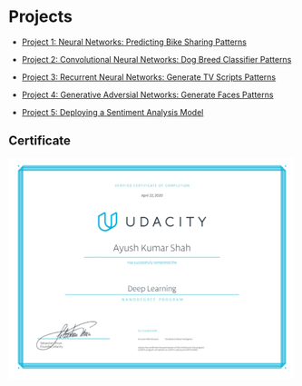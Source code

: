 # Projects

- [Project 1: Neural Networks: Predicting Bike Sharing
   Patterns](https://github.com/ayushkumarshah/Deep-Learning-Nano-Degree-Udacity/tree/master/Projects/P1_first_neural_network-275412)

- [Project 2: Convolutional Neural Networks: Dog Breed Classifier
   Patterns](https://github.com/ayushkumarshah/Deep-Learning-Nano-Degree-Udacity/tree/master/Projects/P2_cnn_dog_breed_classifier)

- [Project 3: Recurrent Neural Networks: Generate TV Scripts
   Patterns](https://github.com/ayushkumarshah/Deep-Learning-Nano-Degree-Udacity/tree/master/Projects/P3_RNN_TV_Script_Generation)

- [Project 4: Generative Adversial Networks: Generate Faces
   Patterns](https://github.com/ayushkumarshah/Deep-Learning-Nano-Degree-Udacity/tree/master/Projects/P4_GAN_Face_Generation)

- [Project 5: Deploying a Sentiment Analysis Model](https://github.com/ayushkumarshah/Deep-Learning-Nano-Degree-Udacity/tree/master/Projects/P5_DeployingSentimentAnalysisModel)

## Certificate

![certificate](docs/DeepLearningNanoDegree.jpg)



